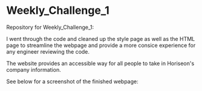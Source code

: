 # Weekly_Challenge_1
Repository for Weekly_Challenge_1:

I went through the code and cleaned up the style page as well as the HTML page to streamline the webpage and provide a more consice experience for any engineer reviewing the code. 

The website provides an accessible way for all people to take in Horiseon's company information. 

See below for a screenshot of the finished webpage:

